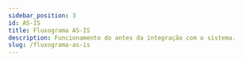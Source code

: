 ```yaml
---
sidebar_position: 3
id: AS-IS
title: Fluxograma AS-IS
description: Funcionamento do antes da integração com o sistema.
slug: /fluxograma-as-is
---
```


